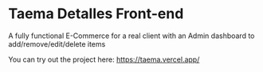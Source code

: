 # Taema Detalles Front-end

A fully functional E-Commerce for a real client with an Admin dashboard to add/remove/edit/delete items

You can try out the project here: https://taema.vercel.app/
